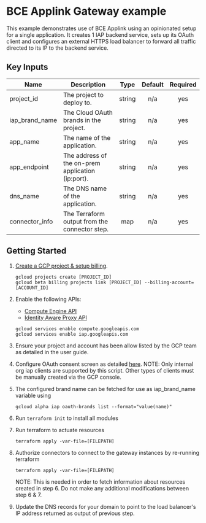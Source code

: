 # BCE Applink Gateway example

This example demonstrates use of BCE Applink using an opinionated setup for a single application.
It creates 1 IAP backend service, sets up its OAuth client and configures an external HTTPS load balancer to forward all traffic directed to its IP to the backend service.


## Key Inputs

| Name | Description | Type | Default | Required |
|------|-------------|:----:|:-----:|:-----:|
| project_id | The project to deploy to. | string | n/a | yes |
| iap_brand_name | The Cloud OAuth brands in the project. | string | n/a | yes |
| app_name | The name of the application. | string | n/a | yes |
| app_endpoint | The address of the on-prem application (ip:port). | string | n/a | yes |
| dns_name | The DNS name of the application. | string | n/a | yes |
| connector_info | The Terraform output from the connector step. | map | n/a | yes |


## Getting Started

1.  [Create a GCP project & setup billing](https://cloud.google.com/resource-manager/docs/creating-managing-projects).
    ```
    gcloud projects create [PROJECT_ID]
    gcloud beta billing projects link [PROJECT_ID] --billing-account=[ACCOUNT_ID]
    ```

2.  Enable the following APIs:

    -   [Compute Engine API](https://console.cloud.google.com/apis/library/compute.googleapis.com)
    -   [Identity Aware Proxy API](https://console.cloud.google.com/apis/library/iap.googleapis.com)

    ```
    gcloud services enable compute.googleapis.com
    gcloud services enable iap.googleapis.com
    ```

3.  Ensure your project and account has been allow listed by the GCP team as detailed in the user guide.

4.  Configure OAuth consent screen as detailed [here](https://cloud.google.com/iap/docs/tutorial-gce#set_up_iap).
    NOTE: Only internal org iap clients are supported by this script. Other types of clients must be manually created via the GCP console.

5.  The configured brand name can be fetched for use as iap_brand_name variable using
    ```
    gcloud alpha iap oauth-brands list --format="value(name)"
    ```
6. Run ```terraform init``` to install all modules

7. Run terraform to actuate resources
    ```
   terraform apply -var-file=[FILEPATH]
    ```
8.  Authorize connectors to connect to the gateway instances by re-running terraform 
    ```
    terraform apply -var-file=[FILEPATH]
    ```
    NOTE: This is needed in order to fetch information about resources created in step 6.
    Do not make any additional modifications between step 6 & 7.
9.  Update the DNS records for your domain to point to the load balancer's IP address returned as output of previous step.
